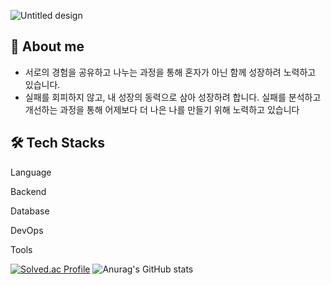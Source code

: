
     
![Untitled design](https://github.com/user-attachments/assets/2886d5c9-c83e-4aba-b750-431eba6d9bfb)

## 🙋 About me
- 서로의 경험을 공유하고 나누는 과정을 통해 혼자가 아닌 함께 성장하려 노력하고 있습니다.
- 실패를 회피하지 않고, 내 성장의 동력으로 삼아 성장하려 합니다. 실패를 분석하고 개선하는 과정을 통해 어제보다 더 나은 나를 만들기 위해 노력하고 있습니다


## 🛠️ Tech Stacks
Language

Backend
  
Database
 
DevOps

Tools
 


[![Solved.ac Profile](http://mazassumnida.wtf/api/v2/generate_badge?boj=jsmoon1130)](https://solved.ac/jsmoon1130/)
![Anurag's GitHub stats](https://github-readme-stats.vercel.app/api?username=JuSeong1130&show_icons=true&theme=radical)




